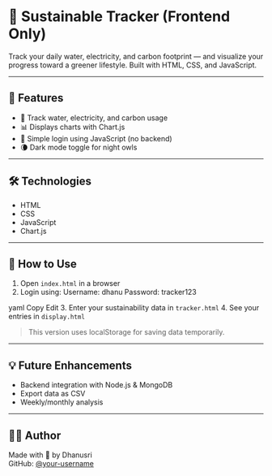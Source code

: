 # 🌿 Sustainable Tracker (Frontend Only)

Track your daily water, electricity, and carbon footprint — and visualize your progress toward a greener lifestyle. Built with HTML, CSS, and JavaScript.

---

## 📸 Features

- 🌱 Track water, electricity, and carbon usage
- 📊 Displays charts with Chart.js
- 🔐 Simple login using JavaScript (no backend)
- 🌘 Dark mode toggle for night owls

---

## 🛠 Technologies

- HTML
- CSS
- JavaScript
- Chart.js

---

## 🚀 How to Use

1. Open `index.html` in a browser
2. Login using:
Username: dhanu
Password: tracker123

yaml
Copy
Edit
3. Enter your sustainability data in `tracker.html`
4. See your entries in `display.html`

> This version uses localStorage for saving data temporarily.

---

## 💡 Future Enhancements

- Backend integration with Node.js & MongoDB
- Export data as CSV
- Weekly/monthly analysis

---

## 👩‍💻 Author

Made with 💚 by Dhanusri  
GitHub: [@your-username](https://github.com/your-username)